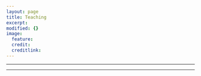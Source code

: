 ```yaml
---
layout: page
title: Teaching
excerpt: 
modified: {} 
image:
  feature: 
  credit: 
  creditlink: 
---
```



---


---



